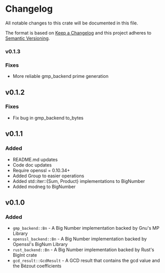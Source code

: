 # Changelog

All notable changes to this crate will be documented in this file.

The format is based on [Keep a Changelog](http://keepachangelog.com/en/1.0.0/)
and this project adheres to [Semantic Versioning](https://semver.org/spec/v2.0.0.html).

### v0.1.3

### Fixes

- More reliable gmp_backend prime generation

## v0.1.2

### Fixes

- Fix bug in gmp_backend to_bytes

## v0.1.1

### Added

- README.md updates
- Code doc updates
- Require openssl = 0.10.34+
- Added Group to easier operations
- Added std::iter::{Sum, Product} implementations to BigNumber
- Added modneg to BigNumber

## v0.1.0

### Added

- `gmp_backend::Bn` - A Big Number implementation backed by Gnu's MP Library
- `openssl_backend::Bn` - A Big Number implementation backed by Openssl's BigNum Library
- `rust_backend::Bn` - A Big Number implementation backed by Rust's BigInt crate
- `gcd_result::GcdResult` - A GCD result that contains the gcd value and the Bézout coefficients
